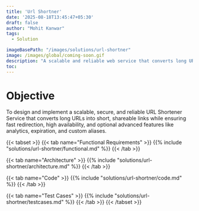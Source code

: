 ```yaml
---
title: 'Url Shortner'
date: '2025-08-18T13:45:47+05:30'
draft: false
author: "Mohit Kanwar"
tags:
  - Solution

imageBasePath: "/images/solutions/url-shortner"
image: /images/global/coming-soon.gif
description: "A scalable and reliable web service that converts long URLs into short, easy-to-share links. It provides fast redirection, optional custom aliases, expiration settings, and analytics for tracking link usage. Built with high availability, caching, and secure validations, the service ensures quick response times and prevents abuse. Future enhancements include QR code generation, bulk link creation, and an intuitive dashboard for managing and analyzing URLs."
toc: 
---
```


# Objective

To design and implement a scalable, secure, and reliable URL Shortener Service that converts long URLs into short, shareable links while ensuring fast redirection, high availability, and optional advanced features like analytics, expiration, and custom aliases.

{{< tabset >}}
  {{< tab name="Functional Requirements" >}}
  {{% include "solutions/url-shortner/functional.md" %}}
  {{< /tab >}}

  {{< tab name="Architecture" >}}
  {{% include "solutions/url-shortner/architecture.md" %}}
  {{< /tab >}}

  {{< tab name="Code" >}}
  {{% include "solutions/url-shortner/code.md" %}}
  {{< /tab >}}

  {{< tab name="Test Cases" >}}
  {{% include "solutions/url-shortner/testcases.md" %}}
  {{< /tab >}}
{{< /tabset >}}